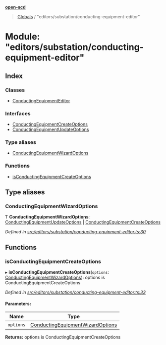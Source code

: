 **[open-scd](../README.md)**

> [Globals](../globals.md) / "editors/substation/conducting-equipment-editor"

# Module: "editors/substation/conducting-equipment-editor"

## Index

### Classes

* [ConductingEquipmentEditor](../classes/_editors_substation_conducting_equipment_editor_.conductingequipmenteditor.md)

### Interfaces

* [ConductingEquipmentCreateOptions](../interfaces/_editors_substation_conducting_equipment_editor_.conductingequipmentcreateoptions.md)
* [ConductingEquipmentUpdateOptions](../interfaces/_editors_substation_conducting_equipment_editor_.conductingequipmentupdateoptions.md)

### Type aliases

* [ConductingEquipmentWizardOptions](_editors_substation_conducting_equipment_editor_.md#conductingequipmentwizardoptions)

### Functions

* [isConductingEquipmentCreateOptions](_editors_substation_conducting_equipment_editor_.md#isconductingequipmentcreateoptions)

## Type aliases

### ConductingEquipmentWizardOptions

Ƭ  **ConductingEquipmentWizardOptions**: [ConductingEquipmentUpdateOptions](../interfaces/_editors_substation_conducting_equipment_editor_.conductingequipmentupdateoptions.md) \| [ConductingEquipmentCreateOptions](../interfaces/_editors_substation_conducting_equipment_editor_.conductingequipmentcreateoptions.md)

*Defined in [src/editors/substation/conducting-equipment-editor.ts:30](https://github.com/openscd/open-scd/blob/12e7252/src/editors/substation/conducting-equipment-editor.ts#L30)*

## Functions

### isConductingEquipmentCreateOptions

▸ **isConductingEquipmentCreateOptions**(`options`: [ConductingEquipmentWizardOptions](_editors_substation_conducting_equipment_editor_.md#conductingequipmentwizardoptions)): options is ConductingEquipmentCreateOptions

*Defined in [src/editors/substation/conducting-equipment-editor.ts:33](https://github.com/openscd/open-scd/blob/12e7252/src/editors/substation/conducting-equipment-editor.ts#L33)*

#### Parameters:

Name | Type |
------ | ------ |
`options` | [ConductingEquipmentWizardOptions](_editors_substation_conducting_equipment_editor_.md#conductingequipmentwizardoptions) |

**Returns:** options is ConductingEquipmentCreateOptions
